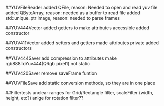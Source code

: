 ##YUVFileReader
added QFile, reason: Needed to open and read yuv file
added QByteArray, reason: needed as a buffer to read file
added std::unique_ptr<QImage> image, reason: needed to parse frames

##YUV444Vector
added getters to make attributes accessible 
added constructor


##YUV411Vector
added setters and getters 
made attributes private
added constructors

##YUV444Saver
add compression to attributes
make rgb888ToYuv444(QRgb pixel1) not static 

##YUV420Saver
remove saveFrame funtion 

##YUVFileSave
add static conversion methods, so they are in one place 


##Filtertests
unclear ranges for Grid/Rectangle filter, scaleFilter (width, height, etc?)
anlge for rotation filter??
